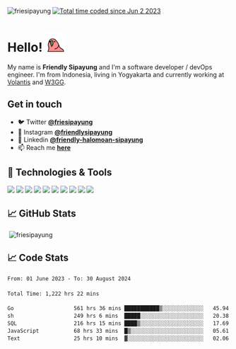 <p align="left"> 
  <img src="https://komarev.com/ghpvc/?username=friesipayung&label=Profile%20views&color=0e75b6&style=flat" alt="friesipayung" />
  <a href="https://wakatime.com/@43ff8861-fadf-405b-85f0-4d5eede0d822"><img src="https://wakatime.com/badge/user/43ff8861-fadf-405b-85f0-4d5eede0d822.svg" alt="Total time coded since Jun 2 2023" /></a>
</p>


# Hello! <img src="https://raw.githubusercontent.com/friesipayung/friesipayung/main/wave.gif" height="45" style="object-fit:contain; object-position:bottom">

My name is **Friendly Sipayung** and I'm a software developer / devOps engineer. I'm from Indonesia, living in Yogyakarta and currently working at [Volantis](https://volantis.io) and [W3GG](https://w3gg.io).

## Get in touch

- 🐦 Twitter **[@friesipayung][1]**
- 📸 Instagram **[@friendlysipayung][4]**
- 👤 Linkedin **[@friendly-halomoan-sipayung][3]**
- 📫 Reach me **[here](mailto:friendly+github@volantis.io)**


## 🔧 Technologies & Tools
![](https://img.shields.io/badge/OS-Linux-informational?style=flat&logo=linux&logoColor=white&color=2bbc8a)
![](https://img.shields.io/badge/Editor-IntelliJ_IDEA-informational?style=flat&logo=intellij-idea&logoColor=white&color=2bbc8a)
![](https://img.shields.io/badge/Code-Python-informational?style=flat&logo=python&logoColor=white&color=2bbc8a)
![](https://img.shields.io/badge/Code-Golang-informational?style=flat&logo=go&logoColor=white&color=2bbc8a)
![](https://img.shields.io/badge/Code-Make-informational?style=flat&logo=cmake&logoColor=white&color=2bbc8a)
![](https://img.shields.io/badge/Shell-Bash-informational?style=flat&logo=gnu-bash&logoColor=white&color=2bbc8a)
![](https://img.shields.io/badge/Tools-PostgreSQL-informational?style=flat&logo=postgresql&logoColor=white&color=2bbc8a)
![](https://img.shields.io/badge/Tools-Docker-informational?style=flat&logo=docker&logoColor=white&color=2bbc8a)
![](https://img.shields.io/badge/Tools-Kubernetes-informational?style=flat&logo=kubernetes&logoColor=white&color=2bbc8a)
![](https://img.shields.io/badge/Cloud-Digital_Ocean-informational?style=flat&logo=digitalocean&logoColor=white&color=2bbc8a)

## &#x1f4c8; GitHub Stats
<p>&nbsp;<img align="center" src="https://github-readme-stats.vercel.app/api?username=friesipayung&show_icons=true&locale=en&show_icons=true&line_height=27&count_private=true&title_color=ffffff&text_color=c9cacc&icon_color=2bbc8a&bg_color=1d1f21" alt="friesipayung" /></p>


## &#x1f4c8; Code Stats
<!-- <h3 align="left">Code Stats by Waka:</h3> -->
<!--START_SECTION:waka-->

```txt
From: 01 June 2023 - To: 30 August 2024

Total Time: 1,222 hrs 22 mins

Go                   561 hrs 36 mins ███████████▒░░░░░░░░░░░░░   45.94 %
sh                   249 hrs 6 mins  █████░░░░░░░░░░░░░░░░░░░░   20.38 %
SQL                  216 hrs 15 mins ████▒░░░░░░░░░░░░░░░░░░░░   17.69 %
JavaScript           68 hrs 33 mins  █▒░░░░░░░░░░░░░░░░░░░░░░░   05.61 %
Text                 25 hrs 10 mins  ▓░░░░░░░░░░░░░░░░░░░░░░░░   02.06 %
```

<!--END_SECTION:waka-->


<!-- links to social media icons -->

<!-- icons with padding -->

[1.1]: http://i.imgur.com/tXSoThF.png (twitter icon with padding)
[2.1]: http://i.imgur.com/0o48UoR.png (github icon with padding)

<!-- icons without padding -->

[1.2]: http://i.imgur.com/wWzX9uB.png (twitter icon without padding)
[2.2]: http://i.imgur.com/9I6NRUm.png (github icon without padding)
[3.2]: https://content.linkedin.com/content/dam/me/business/en-us/amp/brand-site/v2/bg/LI-Bug.svg.original.svg


<!-- links to your social media accounts -->

[1]: https://twitter.com/friesipayung
[2]: https://github.com/friesipayung
[3]: https://www.linkedin.com/in/friendly-halomoan-sipayung/
[4]: https://instagram.com/friendlysipayung
